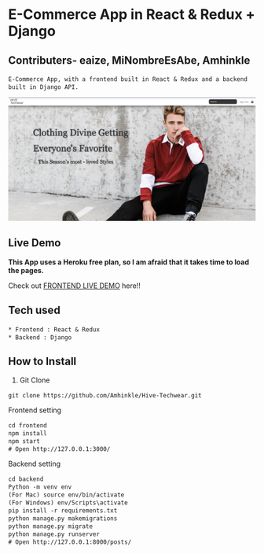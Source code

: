 # E-Commerce App in React & Redux + Django
## Contributers- eaize, MiNombreEsAbe, Amhinkle
```
E-Commerce App, with a frontend built in React & Redux and a backend built in Django API.
```

![Capture](https://raw.githubusercontent.com/Amhinkle/Hive-Techwear/main/HIVE.PNG)


## Live Demo

**This App uses a Heroku free plan, so I am afraid that it takes time to load the pages.**

Check out [FRONTEND LIVE DEMO](https://hivetechwearfrontend.herokuapp.com/) here!!

## Tech used

```
* Frontend : React & Redux
* Backend : Django
```

## How to Install

1. Git Clone

```
git clone https://github.com/Amhinkle/Hive-Techwear.git
```

Frontend setting


```
cd frontend
npm install
npm start
# Open http://127.0.0.1:3000/
```

Backend setting

```
cd backend
Python -m venv env
(For Mac) source env/bin/activate
(For Windows) env/Scripts\activate
pip install -r requirements.txt
python manage.py makemigrations
python manage.py migrate
python manage.py runserver
# Open http://127.0.0.1:8000/posts/
```
